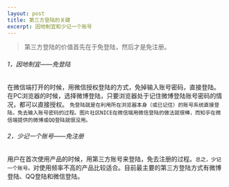 ```yaml
---
layout: post
title: 第三方登陆的关键
excerpt: 因地制宜和少记一个账号
---
```


> 第三方登陆的价值首先在于免登陆，然后才是免注册。
###### 1，因地制宜——免登陆
在微信端打开的时候，用微信授权登陆的方式，免掉输入账号密码，直接登陆。
在PC浏览器的时候，选择微博登陆，只要浏览器处于记住微博登陆账号密码的情况，都可以直接授权。
`免登陆就是在利用所在浏览器本身（或已记住）的账号系统直接登陆，免去输入账号密码的过程。图片社区NICE在微信端用微信登陆的做法就很棒，而知乎在微信端提供的微博或QQ登陆就很没用。`

###### 2，少记一个账号——免注册
用户在首次使用产品的时候，用第三方账号来登陆，免去注册的过程。`总之，少记一个账号。`对使用频率不高的产品比较适合。目前最主要的第三方登陆方式有微博登陆、QQ登陆和微信登陆。